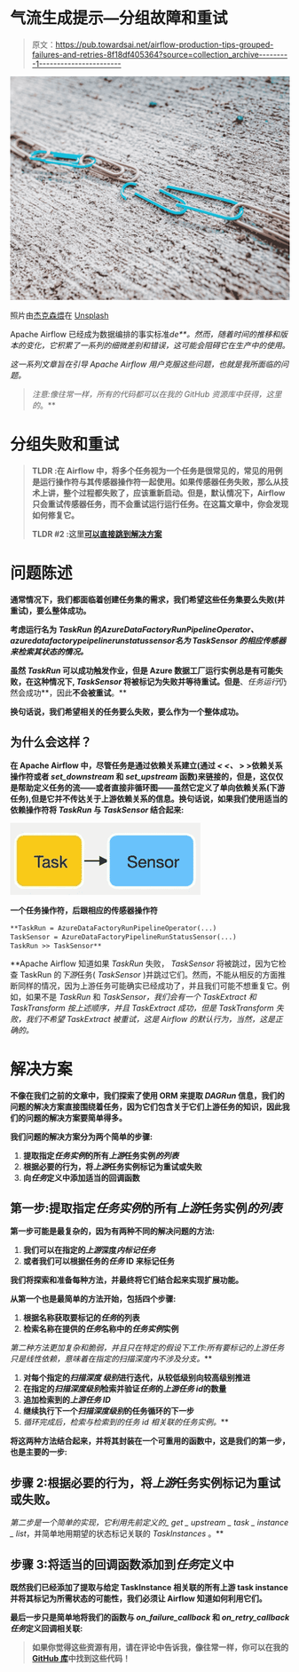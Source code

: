 # 气流生成提示—分组故障和重试

> 原文：<https://pub.towardsai.net/airflow-production-tips-grouped-failures-and-retries-8f18df405364?source=collection_archive---------1----------------------->

![](img/7e7177822358508466842d5f57cd318c.png)

照片由[杰克森煨](https://unsplash.com/@simmerdownjpg?utm_source=medium&utm_medium=referral)在 [Unsplash](https://unsplash.com?utm_source=medium&utm_medium=referral)

Apache Airflow 已经成为数据编排的事实标准*de**。然而，随着时间的推移和版本的变化，它积累了一系列的细微差别和错误，这可能会阻碍它在生产中的使用。*

*这一系列文章旨在引导 Apache Airflow 用户克服这些问题，也就是我所面临的问题。*

> *注意:像往常一样，所有的代码都可以在我的 GitHub 资源库中获得，这里的[](https://github.com/Guilherme-B/airflow-utils)*。**

# **分组失败和重试**

> ****TLDR** :在 Airflow 中，将多个任务视为一个任务是很常见的，常见的用例是运行操作符与其传感器操作符一起使用。如果传感器任务失败，那么从技术上讲，整个过程都失败了，应该重新启动。但是，默认情况下，Airflow 只会重试传感器任务，而不会重试运行运行任务。在这篇文章中，你会发现如何修复它。**
> 
> ****TLDR #2** :这里[可以直接跳到解决方案](#2f3d)**

# **问题陈述**

**通常情况下，我们都面临着创建任务集的需求，我们希望这些任务集要么失败(并重试)，要么整体成功。**

**考虑运行名为 *TaskRun* 的*AzureDataFactoryRunPipelineOperator、*azuredatafactorypeipelinerunstatussensor*名为 *TaskSensor* 的相应传感器来检索其状态的情况。***

**虽然 *TaskRun* 可以成功触发作业，但是 Azure 数据工厂运行实例总是有可能失败，在这种情况下, *TaskSensor* 将被标记为失败并等待重试。但是**、*任务运行*仍然会成功**，因此**不会被重试**。**

**换句话说，我们希望相关的任务要么失败，要么作为一个整体成功。**

## **为什么会这样？**

**在 Apache Airflow 中，尽管任务是通过依赖关系建立(通过 *< <、* > >依赖关系操作符或者 *set_downstream* 和 *set_upstream* 函数)来链接的，但是，这仅仅是帮助定义任务的流——或者直接非循环图——虽然它定义了单向依赖关系(下游任务),但是它并不传达关于上游依赖关系的信息。换句话说，如果我们使用适当的依赖操作符将 *TaskRun* 与 *TaskSensor* 结合起来:**

**![](img/410884dbfbd78238ca8632a5d26cc6db.png)**

**一个任务操作符，后跟相应的传感器操作符**

```
**TaskRun = AzureDataFactoryRunPipelineOperator(...)
TaskSensor = AzureDataFactoryPipelineRunStatusSensor(...)
TaskRun >> TaskSensor**
```

**Apache Airflow 知道如果 *TaskRun* 失败， *TaskSensor* 将被跳过，因为它检查 TaskRun 的*下游*任务( *TaskSensor* )并跳过它们。然而，不能从相反的方面推断同样的情况，因为上游任务可能确实已经成功了，并且我们可能不想重复它。例如，如果不是 *TaskRun* 和 *TaskSensor，*我们会有一个 *TaskExtract* 和 *TaskTransform* 按上述顺序，并且 *TaskExtract* 成功，但是 *TaskTransform* 失败，我们不希望 TaskExtract 被重试，这是 Airflow 的默认行为，当然，这是正确的。**

# **解决方案**

**不像在我们之前的文章中，我们探索了使用 ORM 来提取 *DAGRun* 信息，我们的问题的解决方案直接围绕着任务，因为它们包含关于它们上游任务的知识，因此我们的问题的解决方案要简单得多。**

**我们问题的解决方案分为两个简单的步骤:**

1.  **提取指定*任务实例*的所有*上游*任务实例*的列表***
2.  **根据必要的行为，将*上游*任务实例标记为重试或失败**
3.  **向*任务*定义中添加适当的回调函数**

## **第一步:提取指定*任务实例*的所有*上游*任务实例*的列表***

**第一步可能是最复杂的，因为有两种不同的解决问题的方法:**

1.  **我们可以在指定的*上游*深度*内标记任务***
2.  **或者我们可以根据任务的*任务* ID 来标记任务**

**我们将探索和准备每种方法，并最终将它们结合起来实现扩展功能。**

**从第一个也是最简单的方法开始，包括四个步骤:**

1.  **根据名称获取要标记的*任务*的列表**
2.  **检索名称在提供的*任务*名称中的*任务实例*实例**

**第二种方法更加复杂和脆弱，并且只在特定的假设下工作:所有要标记的上游任务*只是线性依赖，意味着在指定的*扫描深度*内不涉及*分支*。***

1.  **对每个指定的*扫描深度* *级别*进行迭代，从较低级别向较高级别推进**
2.  **在指定的*扫描深度级别*检索并验证*任务*的*上游任务 id*的数量**
3.  **追加检索到的*上游任务 ID***
4.  **继续执行下一个*扫描深度级别*的任务循环的下一步**
5.  **循环完成后，检索与检索到的*任务 id 相关联的*任务实例*。***

**将这两种方法结合起来，并将其封装在一个可重用的函数中，这是我们的第一步，也是主要的一步:**

## **步骤 2:根据必要的行为，将*上游*任务实例标记为重试或失败。**

**第二步是一个简单的实现，它利用先前定义的*_ get _ upstream _ task _ instance _ list*，并简单地用期望的状态标记关联的 *TaskInstances* 。**

## **步骤 3:将适当的回调函数添加到*任务*定义中**

**既然我们已经添加了提取与给定 TaskInstance 相关联的所有上游 task instance 并将其标记为所需状态的可能性，我们必须让 Airflow 知道如何利用它们。**

**最后一步只是简单地将我们的函数与 *on_failure_callback* 和 *on_retry_callback* *任务*定义回调相关联:**

> **如果你觉得这些资源有用，请在评论中告诉我，像往常一样，你可以在我的 [GitHub 库](https://github.com/Guilherme-B/airflow-utils)中找到这些代码！**